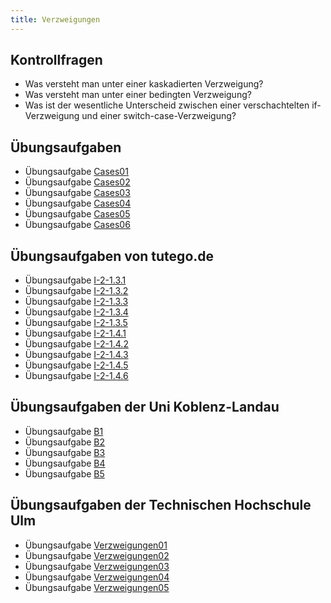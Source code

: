 ```yaml
---
title: Verzweigungen
---
```


## Kontrollfragen
-	Was versteht man unter einer kaskadierten Verzweigung?
-	Was versteht man unter einer bedingten Verzweigung?
-	Was ist der wesentliche Unterscheid zwischen einer verschachtelten if-Verzweigung und einer switch-case-Verzweigung?

## Übungsaufgaben
- Übungsaufgabe [Cases01](cases01.md)
- Übungsaufgabe [Cases02](cases02.md)
- Übungsaufgabe [Cases03](cases03.md)
- Übungsaufgabe [Cases04](cases04.md)
- Übungsaufgabe [Cases05](cases05.md)
- Übungsaufgabe [Cases06](cases06.md)

## Übungsaufgaben von tutego.de
- Übungsaufgabe [I-2-1.3.1](https://tutego.de/javabuch/aufgaben/intro.html#_java_programme_portieren)
- Übungsaufgabe [I-2-1.3.2](https://tutego.de/javabuch/aufgaben/imperativ.html#_pr%C3%BCfen_ob_beute_fair_aufgeteilt_werden_kann)
- Übungsaufgabe [I-2-1.3.3](https://tutego.de/javabuch/aufgaben/imperativ.html#_besitzen_zwei_zahlen_gleiche_ziffern)
- Übungsaufgabe [I-2-1.3.4](https://tutego.de/javabuch/aufgaben/imperativ.html#_w%C3%A4hrungsbetrag_in_m%C3%BCnzen_umrechnen)
- Übungsaufgabe [I-2-1.3.5](https://tutego.de/javabuch/aufgaben/imperativ.html#_eine_flasche_rum_10_flaschen_rum)
- Übungsaufgabe [I-2-1.4.1](https://tutego.de/javabuch/aufgaben/imperativ.html#_zahltag)
- Übungsaufgabe [I-2-1.4.2](https://tutego.de/javabuch/aufgaben/imperativ.html#_einundzwanzig)
- Übungsaufgabe [I-2-1.4.3](https://tutego.de/javabuch/aufgaben/imperativ.html#_literangaben_umrechnen)
- Übungsaufgabe [I-2-1.4.5](https://tutego.de/javabuch/aufgaben/imperativ.html#_eingegebene_zeichenfolgen_f%C3%BCr_eine_zustimmung_auswerten)
- Übungsaufgabe [I-2-1.4.6](https://tutego.de/javabuch/aufgaben/imperativ.html#_switch_anweisung_in_switch_ausdruck_umschreiben_neu)

## Übungsaufgaben der Uni Koblenz-Landau
- Übungsaufgabe [B1](https://www.uni-koblenz-landau.de/de/koblenz/fb4/ist/rgebert/teaching/SS08/java-programming/programmieraufgaben.pdf/view)
- Übungsaufgabe [B2](https://www.uni-koblenz-landau.de/de/koblenz/fb4/ist/rgebert/teaching/SS08/java-programming/programmieraufgaben.pdf/view)
- Übungsaufgabe [B3](https://www.uni-koblenz-landau.de/de/koblenz/fb4/ist/rgebert/teaching/SS08/java-programming/programmieraufgaben.pdf/view)
- Übungsaufgabe [B4](https://www.uni-koblenz-landau.de/de/koblenz/fb4/ist/rgebert/teaching/SS08/java-programming/programmieraufgaben.pdf/view)
- Übungsaufgabe [B5](https://www.uni-koblenz-landau.de/de/koblenz/fb4/ist/rgebert/teaching/SS08/java-programming/programmieraufgaben.pdf/view)

## Übungsaufgaben der Technischen Hochschule Ulm
- Übungsaufgabe [Verzweigungen01](https://studium.hs-ulm.de/de/org/I/vorkurse/Documents/java_aufgaben.pdf)
- Übungsaufgabe [Verzweigungen02](https://studium.hs-ulm.de/de/org/I/vorkurse/Documents/java_aufgaben.pdf)
- Übungsaufgabe [Verzweigungen03](https://studium.hs-ulm.de/de/org/I/vorkurse/Documents/java_aufgaben.pdf)
- Übungsaufgabe [Verzweigungen04](https://studium.hs-ulm.de/de/org/I/vorkurse/Documents/java_aufgaben.pdf)
- Übungsaufgabe [Verzweigungen05](https://studium.hs-ulm.de/de/org/I/vorkurse/Documents/java_aufgaben.pdf)
